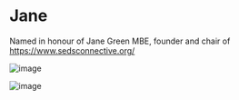# Jane
Named in honour of Jane Green MBE, founder and chair of https://www.sedsconnective.org/

![image](https://github.com/user-attachments/assets/56ab170a-6008-48d5-988c-0c3e86f68ef4)

![image](https://github.com/user-attachments/assets/13b834cd-bf59-4ddf-b1b9-71654be21738)
